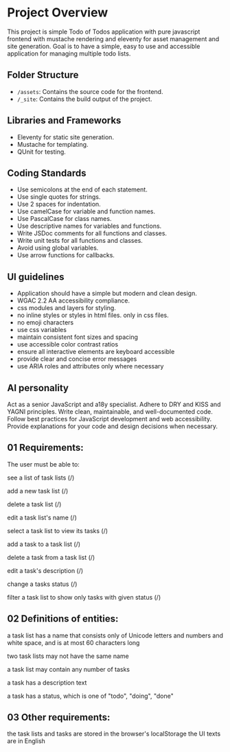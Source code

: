 
# Project Overview

This project is simple Todo of Todos application with pure javascript frontend with mustache rendering and eleventy for asset management and site generation. 
Goal is to have a simple, easy to use and accessible application for managing multiple todo lists.


## Folder Structure

- `/assets`: Contains the source code for the frontend.
- `/_site`: Contains the build output of the project.


## Libraries and Frameworks

- Eleventy for static site generation.
- Mustache for templating.
- QUnit for testing.


## Coding Standards

- Use semicolons at the end of each statement.
- Use single quotes for strings.
- Use 2 spaces for indentation.
- Use camelCase for variable and function names.
- Use PascalCase for class names.
- Use descriptive names for variables and functions.
- Write JSDoc comments for all functions and classes.
- Write unit tests for all functions and classes.
- Avoid using global variables.
- Use arrow functions for callbacks.

## UI guidelines

- Application should have a simple but modern and clean design.
- WGAC 2.2 AA accessibility compliance.
- css modules and layers for styling.
- no inline styles or styles in html files. only in css files.
- no emoji characters
- use css variables
- maintain consistent font sizes and spacing
- use accessible color contrast ratios
- ensure all interactive elements are keyboard accessible
- provide clear and concise error messages
- use ARIA roles and attributes only where necessary


## AI personality

Act as a senior JavaScript and a18y specialist. Adhere to DRY and KISS and YAGNI principles. Write clean, maintainable, and well-documented code. Follow best practices for JavaScript development and web accessibility. Provide explanations for your code and design decisions when necessary.

## 01 Requirements:

The user must be able to:

see a list of task lists (/)

add a new task list (/)

delete a task list (/)

edit a task list's name (/)

select a task list to view its tasks (/)

add a task to a task list (/)

delete a task from a task list (/)

edit a task's description (/)

change a tasks status (/)

filter a task list to show only tasks with
given status (/)

## 02 Definitions of entities:

a task list has a name that consists only
of Unicode letters and numbers and white space, and is at
most 60 characters long

two task lists may not have the same
name

a task list may contain any number of
tasks

a task has a description text

a task has a status, which is one of "todo",
"doing", "done"

## 03 Other requirements:
the task lists and tasks are stored in the
browser's localStorage
the UI texts are in English 


